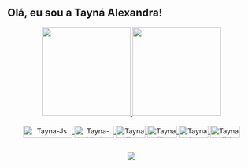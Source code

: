 ## Olá, eu sou a Tayná Alexandra!

<div align="center">
  <a href="https://github.com/taynalexandra">
  <img height="180em" src="https://github-readme-stats.vercel.app/api?username=taynalexandra&show_icons=true&theme=dark&include_all_commits=true&count_private=true"/>
  <img height="180em" src="https://github-readme-stats.vercel.app/api/top-langs/?username=taynalexandra&layout=compact&langs_count=7&theme=dark"/>
</div>
  
<div style="display: inline_block" align="center"><br>
  <img align="center" alt="Tayna-Js" height="25" width="100" src="https://img.shields.io/badge/JavaScript-323330?style=for-the-badge&logo=javascript&logoColor=F7DF1E">
  <img align="center" alt="Tayna-Html" height="25" width="80" src="https://img.shields.io/badge/HTML5-E34F26?style=for-the-badge&logo=html5&logoColor=white">
  <img align="center" alt="Tayna-Css" height="25" width="60" src="https://img.shields.io/badge/CSS3-1572B6?style=for-the-badge&logo=css3&logoColor=white">
  <img align="center" alt="Tayna-Php" height="25" width="60" src="https://img.shields.io/badge/PHP-777BB4?style=for-the-badge&logo=php&logoColor=white">
  <img align="center" alt="Tayna-Java" height="25" width="60" src="https://img.shields.io/badge/Java-ED8B00?style=for-the-badge&logo=java&logoColor=white">
  <img align="center" alt="Tayna-C#" height="25" width="60" src="https://img.shields.io/badge/C%23-239120?style=for-the-badge&logo=c-sharp&logoColor=white">
</div>
  
##
  
<div align="center"> 
  <a href="https://www.linkedin.com/in/tayna-alexandra" target="_blank"><img src="https://img.shields.io/badge/-LinkedIn-%230077B5?style=for-the-badge&logo=linkedin&logoColor=white" target="_blank"></a>
 
</div>
  

